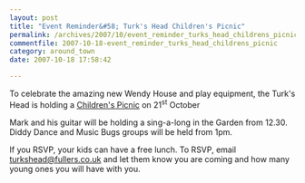 ```yaml
---
layout: post
title: "Event Reminder&#58; Turk's Head Children's Picnic"
permalink: /archives/2007/10/event_reminder_turks_head_childrens_picnic.html
commentfile: 2007-10-18-event_reminder_turks_head_childrens_picnic
category: around_town
date: 2007-10-18 17:58:42

---
```


To celebrate the amazing new Wendy House and play equipment, the Turk's Head is holding a [Children's Picnic](/event/concert/200705141715) on 21<sup>st</sup> October

Mark and his guitar will be holding a sing-a-long in the Garden from 12.30. Diddy Dance and Music Bugs groups will be held from 1pm.

If you RSVP, your kids can have a free lunch. To RSVP, email <turkshead@fullers.co.uk> and let them know you are coming and how many young ones you will have with you.
